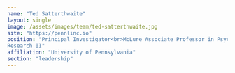 ```yaml
---
name: "Ted Satterthwaite"
layout: single
image: /assets/images/team/ted-satterthwaite.jpg
site: "https://pennlinc.io"
position: "Principal Investigator<br>McLure Associate Professor in Psychiatry & Behavioral
Research II"
affiliation: "University of Pennsylvania"
section: "leadership"
---
```

